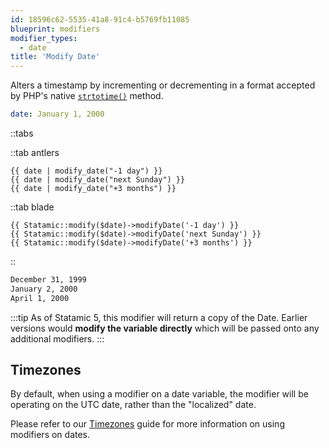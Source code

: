 ```yaml
---
id: 18596c62-5535-41a8-91c4-b5769fb11085
blueprint: modifiers
modifier_types:
  - date
title: 'Modify Date'
---
```

Alters a timestamp by incrementing or decrementing in a format accepted by PHP's native [`strtotime()`](http://php.net/manual/en/function.strtotime.php) method.


```yaml
date: January 1, 2000
```

::tabs

::tab antlers
```antlers
{{ date | modify_date("-1 day") }}
{{ date | modify_date("next Sunday") }}
{{ date | modify_date("+3 months") }}
```
::tab blade
```blade
{{ Statamic::modify($date)->modifyDate('-1 day') }}
{{ Statamic::modify($date)->modifyDate('next Sunday') }}
{{ Statamic::modify($date)->modifyDate('+3 months') }}
```
::

```html
December 31, 1999
January 2, 2000
April 1, 2000
```

:::tip
As of Statamic 5, this modifier will return a copy of the Date. Earlier versions would **modify the variable directly** which will be passed onto any additional modifiers.
:::

## Timezones

By default, when using a modifier on a date variable, the modifier will be operating on the UTC date, rather than the "localized" date.

Please refer to our [Timezones](/tips/timezones) guide for more information on using modifiers on dates.